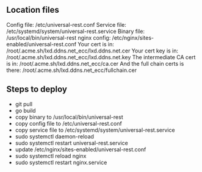 ## Location files

Config file: /etc/universal-rest.conf
Service file: /etc/systemd/system/universal-rest.service
Binary file: /usr/local/bin/universal-rest
nginx config: /etc/nginx/sites-enabled/universal-rest.conf
Your cert is in: /root/.acme.sh/lxd.ddns.net_ecc/lxd.ddns.net.cer
Your cert key is in: /root/.acme.sh/lxd.ddns.net_ecc/lxd.ddns.net.key
The intermediate CA cert is in: /root/.acme.sh/lxd.ddns.net_ecc/ca.cer
And the full chain certs is there: /root/.acme.sh/lxd.ddns.net_ecc/fullchain.cer


## Steps to deploy

- git pull
- go build
- copy binary to /usr/local/bin/universal-rest
- copy config file to /etc/universal-rest.conf
- copy service file to /etc/systemd/system/universal-rest.service
- sudo systemctl daemon-reload
- sudo systemctl restart universal-rest.service
- update /etc/nginx/sites-enabled/universal-rest.conf
- sudo systemctl reload nginx
- sudo systemctl restart nginx.service
